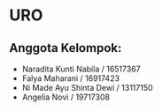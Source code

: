 # URO

## Anggota Kelompok:
- Naradita Kunti Nabila 	/ 16517367
- Falya Maharani		/ 16917423
- Ni Made Ayu Shinta Dewi	/ 13117150
- Angelia Novi			/ 19717308